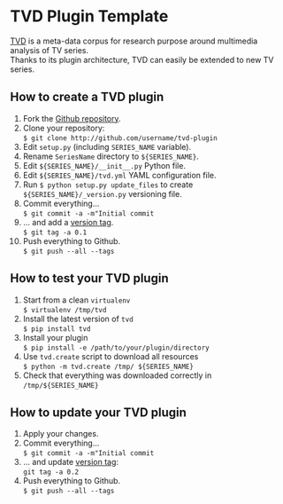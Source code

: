 TVD Plugin Template
===================

[TVD](http://tvd.niderb.fr) is a meta-data corpus for research purpose around multimedia analysis of TV series.  
Thanks to its plugin architecture, TVD can easily be extended to new TV series. 

## How to create a TVD plugin ##

1. Fork the [Github repository](http://github.com/tvd-dataset/tvd-plugin).
2. Clone your repository:  
   `$ git clone http://github.com/username/tvd-plugin`   
3. Edit `setup.py` (including `SERIES_NAME` variable).
4. Rename `SeriesName` directory to `${SERIES_NAME}`.
5. Edit `${SERIES_NAME}/__init__.py` Python file.  
6. Edit `${SERIES_NAME}/tvd.yml` YAML configuration file.  
7. Run `$ python setup.py update_files` to create `${SERIES_NAME}/_version.py` versioning file.  
8. Commit everything...  
   `$ git commit -a -m"Initial commit`
9. ... and add a [version tag](http://semver.org/).  
   `$ git tag -a 0.1`
10. Push everything to Github.  
   `$ git push --all --tags`

## How to test your TVD plugin ##

1. Start from a clean `virtualenv`  
   `$ virtualenv /tmp/tvd`
2. Install the latest version of `tvd`  
   `$ pip install tvd`
3. Install your plugin  
   `$ pip install -e /path/to/your/plugin/directory`
4. Use `tvd.create` script to download all resources  
   `$ python -m tvd.create /tmp/ ${SERIES_NAME}`
5. Check that everything was downloaded correctly in `/tmp/${SERIES_NAME}`

## How to update your TVD plugin ##

1. Apply your changes.  
2. Commit everything...  
   `$ git commit -a -m"Initial commit`
3. ... and update [version tag](http://semver.org/):  
   `git tag -a 0.2`
4. Push everything to Github.  
   `$ git push --all --tags`
